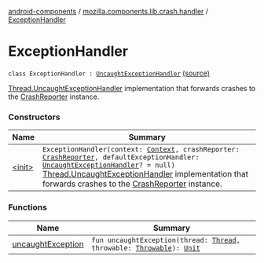 [android-components](../../index.md) / [mozilla.components.lib.crash.handler](../index.md) / [ExceptionHandler](./index.md)

# ExceptionHandler

`class ExceptionHandler : `[`UncaughtExceptionHandler`](https://developer.android.com/reference/java/lang/Thread/UncaughtExceptionHandler.html) [(source)](https://github.com/mozilla-mobile/android-components/blob/master/components/lib/crash/src/main/java/mozilla/components/lib/crash/handler/ExceptionHandler.kt#L15)

[Thread.UncaughtExceptionHandler](https://developer.android.com/reference/java/lang/Thread/UncaughtExceptionHandler.html) implementation that forwards crashes to the [CrashReporter](../../mozilla.components.lib.crash/-crash-reporter/index.md) instance.

### Constructors

| Name | Summary |
|---|---|
| [&lt;init&gt;](-init-.md) | `ExceptionHandler(context: `[`Context`](https://developer.android.com/reference/android/content/Context.html)`, crashReporter: `[`CrashReporter`](../../mozilla.components.lib.crash/-crash-reporter/index.md)`, defaultExceptionHandler: `[`UncaughtExceptionHandler`](https://developer.android.com/reference/java/lang/Thread/UncaughtExceptionHandler.html)`? = null)`<br>[Thread.UncaughtExceptionHandler](https://developer.android.com/reference/java/lang/Thread/UncaughtExceptionHandler.html) implementation that forwards crashes to the [CrashReporter](../../mozilla.components.lib.crash/-crash-reporter/index.md) instance. |

### Functions

| Name | Summary |
|---|---|
| [uncaughtException](uncaught-exception.md) | `fun uncaughtException(thread: `[`Thread`](https://developer.android.com/reference/java/lang/Thread.html)`, throwable: `[`Throwable`](https://kotlinlang.org/api/latest/jvm/stdlib/kotlin/-throwable/index.html)`): `[`Unit`](https://kotlinlang.org/api/latest/jvm/stdlib/kotlin/-unit/index.html) |
